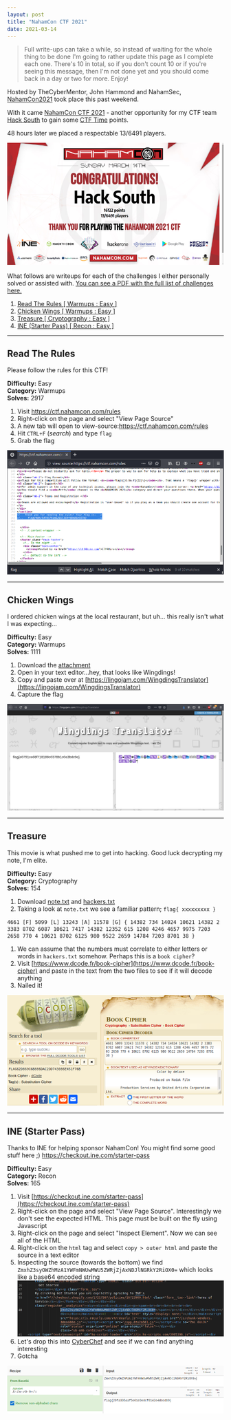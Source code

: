```yaml
---
layout: post
title: "NahamCon CTF 2021"
date: 2021-03-14
---
```


> Full write-ups can take a while, so instead of waiting for the whole thing to be done I'm going to rather update this page as I complete each one. There's 10 in total, so if you don't count 10 or if you're seeing this message, then I'm not done yet and you should come back in a day or two for more. Enjoy!

Hosted by TheCyberMentor, John Hammond and NahamSec, [NahamCon2021](https://www.nahamcon.com/) took place this past weekend.

With it came [NahamCon CTF 2021](https://ctftime.org/event/1281) - another opportunity for my CTF team [Hack South](https://hacksouth.africa/) to gain some [CTF Time](https://ctftime.org/team/120550) points.

48 hours later we placed a respectable 13/6491 players.

![](/assets/nahamconctf2021/certificate.png)

What follows are writeups for each of the challenges I either personally solved or assisted with. [You can see a PDF with the full list of challenges here.](/assets/nahamconctf2021/challenges.pdf)



1. [Read The Rules [ Warmups : Easy ]](#1)
1. [Chicken Wings [ Warmups : Easy ]](#2) 
1. [Treasure [ Cryptography : Easy ]](#3) 
1. [INE (Starter Pass) [ Recon : Easy ]](#4) 

---

## <a name="1"></a>Read The Rules
Please follow the rules for this CTF!  

**Difficulty:** Easy   
**Category:** Warmups  
**Solves:** 2917  


1. Visit https://ctf.nahamcon.com/rules
1. Right-click on the page and select "View Page Source"
1. A new tab will open to view-source:https://ctf.nahamcon.com/rules
1. Hit `CTRL+F` (*search*) and type `flag`
1. Grab the flag

![](/assets/nahamconctf2021/01/01.png)

---

## <a name="2"></a>Chicken Wings
I ordered chicken wings at the local restaurant, but uh... this really isn't what I was expecting...  

**Difficulty:** Easy   
**Category:** Warmups  
**Solves:** 1111  

1. Download the [attachment](/assets/nahamconctf2021/02/attachment.txt)
1. Open in your text editor...hey, that looks like Wingdings!
1. Copy and paste over at [https://lingojam.com/WingdingsTranslator](https://lingojam.com/WingdingsTranslator)
1. Capture the flag

![](/assets/nahamconctf2021/02/02.png)

---

## <a name="3"></a>Treasure
This movie is what pushed me to get into hacking. Good luck decrypting my note, I'm elite.  

**Difficulty:** Easy  
**Category:** Cryptography  
**Solves:** 154

1. Download [note.txt](/assets/nahamconctf2021/03/note.txt) and [hackers.txt](/assets/nahamconctf2021/03/hackers.txt)
1. Taking a look at `note.txt` we see a familiar pattern; `flag{ xxxxxxxxx }`  
```
4661 [F] 5099 [L] 13243 [A] 11578 [G] { 14382 734 14024 10621 14382 2 3383 8702 6087 10621 7417 14382 12352 615 1208 4246 4657 9975 7203 2658 770 4 10621 8702 6125 980 9522 2659 14784 7203 8701 38 }
```
1. We can assume that the numbers must correlate to either letters or words in `hackers.txt` somehow. Perhaps this is a `book cipher`?
1. Visit [https://www.dcode.fr/book-cipher](https://www.dcode.fr/book-cipher) and paste in the text from the two files to see if it will decode anything
1. Nailed it!

![](/assets/nahamconctf2021/03/01.png)

---

## <a name="4"></a>INE (Starter Pass)
Thanks to INE for helping sponsor NahamCon! You might find some good stuff here ;) https://checkout.ine.com/starter-pass

**Difficulty:** Easy  
**Category:** Recon  
**Solves:** 165

1. Visit [https://checkout.ine.com/starter-pass](https://checkout.ine.com/starter-pass)
1. Right-click on the page and select "View Page Source". Interestingly we don't see the expected HTML. This page must be built on the fly using Javascript
1. Right-click on the page and select "Inspect Element". Now we can see all of the HTML
1. Right-click on the `html` tag and select `copy > outer html` and paste the source in a text editor
1. Inspecting the source (towards the bottom) we find `ZmxhZ3syOWZhMzA1YWFmNWUwMWU5ZWRjZjAxNDJlNGRkY2RiOX0=` which looks like a base64 encoded string
![](/assets/nahamconctf2021/04/01.png)
1. Let's drop this into [CyberChef](https://gchq.github.io/CyberChef/) and see if we can find anything interesting
1. Gotcha

![](/assets/nahamconctf2021/04/02.png)